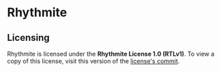 # Rhythmite

## Licensing
Rhythmite is licensed under the **Rhythmite License 1.0 (RTLv1)**. To view a copy of this license, visit this version of the [license's commit](https://github.com/Rhythmite-Game/Rhythmite-NC-ND-License/blob/89ab030f2e8b063b3fc4ee5957861fb7f39fa9bc/LICENSE).
